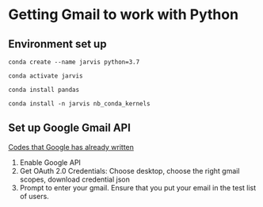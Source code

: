 # Getting Gmail to work with Python

## Environment set up
`conda create --name jarvis python=3.7`

`conda activate jarvis`

`conda install pandas`

`conda install -n jarvis nb_conda_kernels`

## Set up Google Gmail API

[Codes that Google has already written](https://developers.google.com/gmail/api/quickstart/python)
1. Enable Google API
2. Get OAuth 2.0 Credentials: Choose desktop, choose the right gmail scopes, download credential json
3. Prompt to enter your gmail. Ensure that you put your email in the test list of users. 

